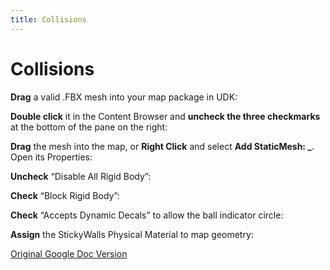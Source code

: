 ```yaml
---
title: Collisions
---
```

# Collisions

**Drag** a valid .FBX mesh into your map package in UDK:

<InlineImageComponent src=/images/cheatsheets/collisions/image6.png /> <InlineImageComponent src=/images/cheatsheets/collisions/image2b.png /> <InlineImageComponent src=/images/cheatsheets/collisions/image5.png />

**Double click** it in the Content Browser and **uncheck the three checkmarks** at the bottom of the pane on the right:

<InlineImageComponent src=/images/cheatsheets/collisions/image7.png />

**Drag** the mesh into the map, or **Right Click** and select **Add StaticMesh: _**. Open its Properties:

**Uncheck** “Disable All Rigid Body”:

<InlineImageComponent src=/images/cheatsheets/collisions/image10.png />

**Check** “Block Rigid Body”:

<InlineImageComponent src=/images/cheatsheets/collisions/image3.png />

**Check** “Accepts Dynamic Decals” to allow the ball indicator circle:

<InlineImageComponent src=/images/cheatsheets/collisions/image9.png />

**Assign** the StickyWalls Physical Material to map geometry:

<InlineImageComponent src=/images/cheatsheets/collisions/image8.png />

[Original Google Doc Version](https://docs.google.com/document/d/1vaThCqWBqKi2beJ3zKQqX2CU2ELV_73Xe-9paEcthN0/edit?usp=sharing)
